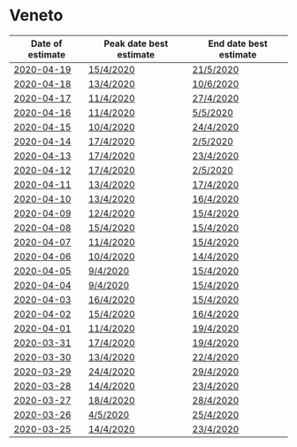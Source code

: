 # Veneto

|Date of estimate|Peak date best estimate|End date best estimate|
|----|----|----|
|[2020-04-19](2020-04-19/README.md)|[15/4/2020](2020-04-19/COVID-19_veneto_j7_2020-04-19.md)|[21/5/2020](2020-04-19/COVID-19_veneto_j11_2020-04-19.md)|
|[2020-04-18](2020-04-18/README.md)|[13/4/2020](2020-04-18/COVID-19_veneto_j8_2020-04-18.md)|[10/6/2020](2020-04-18/COVID-19_veneto_j10_2020-04-18.md)|
|[2020-04-17](2020-04-17/README.md)|[11/4/2020](2020-04-17/COVID-19_veneto_j9_2020-04-17.md)|[27/4/2020](2020-04-17/COVID-19_veneto_j12_2020-04-17.md)|
|[2020-04-16](2020-04-16/README.md)|[11/4/2020](2020-04-16/COVID-19_veneto_j8_2020-04-16.md)|[5/5/2020](2020-04-16/COVID-19_veneto_j10_2020-04-16.md)|
|[2020-04-15](2020-04-15/README.md)|[10/4/2020](2020-04-15/COVID-19_veneto_j8_2020-04-15.md)|[24/4/2020](2020-04-15/COVID-19_veneto_j11_2020-04-15.md)|
|[2020-04-14](2020-04-14/README.md)|[17/4/2020](2020-04-14/COVID-19_veneto_j14_2020-04-14.md)|[2/5/2020](2020-04-14/COVID-19_veneto_j9_2020-04-14.md)|
|[2020-04-13](2020-04-13/README.md)|[17/4/2020](2020-04-13/COVID-19_veneto_j14_2020-04-13.md)|[23/4/2020](2020-04-13/COVID-19_veneto_j10_2020-04-13.md)|
|[2020-04-12](2020-04-12/README.md)|[17/4/2020](2020-04-12/COVID-19_veneto_j14_2020-04-12.md)|[2/5/2020](2020-04-12/COVID-19_veneto_j8_2020-04-12.md)|
|[2020-04-11](2020-04-11/README.md)|[13/4/2020](2020-04-11/COVID-19_veneto_j11_2020-04-11.md)|[17/4/2020](2020-04-11/COVID-19_veneto_j14_2020-04-11.md)|
|[2020-04-10](2020-04-10/README.md)|[13/4/2020](2020-04-10/COVID-19_veneto_j14_2020-04-10.md)|[16/4/2020](2020-04-10/COVID-19_veneto_j14_2020-04-10.md)|
|[2020-04-09](2020-04-09/README.md)|[12/4/2020](2020-04-09/COVID-19_veneto_j14_2020-04-09.md)|[15/4/2020](2020-04-09/COVID-19_veneto_j14_2020-04-09.md)|
|[2020-04-08](2020-04-08/README.md)|[15/4/2020](2020-04-08/COVID-19_veneto_j12_2020-04-08.md)|[15/4/2020](2020-04-08/COVID-19_veneto_j11_2020-04-08.md)|
|[2020-04-07](2020-04-07/README.md)|[11/4/2020](2020-04-07/COVID-19_veneto_j12_2020-04-07.md)|[15/4/2020](2020-04-07/COVID-19_veneto_j12_2020-04-07.md)|
|[2020-04-06](2020-04-06/README.md)|[10/4/2020](2020-04-06/COVID-19_veneto_j11_2020-04-06.md)|[14/4/2020](2020-04-06/COVID-19_veneto_j11_2020-04-06.md)|
|[2020-04-05](2020-04-05/README.md)|[9/4/2020](2020-04-05/COVID-19_veneto_j9_2020-04-05.md)|[15/4/2020](2020-04-05/COVID-19_veneto_j9_2020-04-05.md)|
|[2020-04-04](2020-04-04/README.md)|[9/4/2020](2020-04-04/COVID-19_veneto_j9_2020-04-04.md)|[15/4/2020](2020-04-04/COVID-19_veneto_j9_2020-04-04.md)|
|[2020-04-03](2020-04-03/README.md)|[16/4/2020](2020-04-03/COVID-19_veneto_j10_2020-04-03.md)|[15/4/2020](2020-04-03/COVID-19_veneto_j10_2020-04-03.md)|
|[2020-04-02](2020-04-02/README.md)|[15/4/2020](2020-04-02/COVID-19_veneto_j9_2020-04-02.md)|[16/4/2020](2020-04-02/COVID-19_veneto_j9_2020-04-02.md)|
|[2020-04-01](2020-04-01/README.md)|[11/4/2020](2020-04-01/COVID-19_veneto_j9_2020-04-01.md)|[19/4/2020](2020-04-01/COVID-19_veneto_j9_2020-04-01.md)|
|[2020-03-31](2020-03-31/README.md)|[17/4/2020](2020-03-31/COVID-19_veneto_j8_2020-03-31.md)|[19/4/2020](2020-03-31/COVID-19_veneto_j8_2020-03-31.md)|
|[2020-03-30](2020-03-30/README.md)|[13/4/2020](2020-03-30/COVID-19_veneto_j9_2020-03-30.md)|[22/4/2020](2020-03-30/COVID-19_veneto_j9_2020-03-30.md)|
|[2020-03-29](2020-03-29/README.md)|[24/4/2020](2020-03-29/COVID-19_veneto_j7_2020-03-29.md)|[29/4/2020](2020-03-29/COVID-19_veneto_j7_2020-03-29.md)|
|[2020-03-28](2020-03-28/README.md)|[14/4/2020](2020-03-28/COVID-19_veneto_j9_2020-03-28.md)|[23/4/2020](2020-03-28/COVID-19_veneto_j9_2020-03-28.md)|
|[2020-03-27](2020-03-27/README.md)|[18/4/2020](2020-03-27/COVID-19_veneto_j9_2020-03-27.md)|[28/4/2020](2020-03-27/COVID-19_veneto_j9_2020-03-27.md)|
|[2020-03-26](2020-03-26/README.md)|[4/5/2020](2020-03-26/COVID-19_veneto_j9_2020-03-26.md)|[25/4/2020](2020-03-26/COVID-19_veneto_j9_2020-03-26.md)|
|[2020-03-25](2020-03-25/README.md)|[14/4/2020](2020-03-25/COVID-19_veneto_j9_2020-03-25.md)|[23/4/2020](2020-03-25/COVID-19_veneto_j9_2020-03-25.md)|
